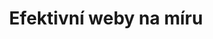 ---
layout: "pages/home.njk"

title: 'Efektivní weby na míru'
description: 'V Senoweb se specializujeme na tvorbu webových stránek na míru. Nepoužíváme koupené šablony, nástroje pro automatizované budování webů ani nástroje, které by váš web zahlcovali zbytečným kódem a tím vaší stránku zpomalovaly.'
permalink: '/'

eleventyNavigation:
  key: Domů
  order: 100


hero:
    topper: Senoweb
    heading: Efektivní weby na míru
---